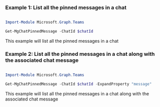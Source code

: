 ### Example 1: List all the pinned messages in a chat

```powershell

Import-Module Microsoft.Graph.Teams

Get-MgChatPinnedMessage -ChatId $chatId

```
This example will list all the pinned messages in a chat

### Example 2: List all the pinned messages in a chat along with the associated chat message

```powershell

Import-Module Microsoft.Graph.Teams

Get-MgChatPinnedMessage -ChatId $chatId -ExpandProperty "message" 

```
This example will list all the pinned messages in a chat along with the associated chat message

